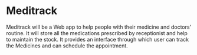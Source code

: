 # Meditrack
Meditrack will be a Web app to help people with their medicine and doctors’ routine. It will store all the medications prescribed by receptionist and help to maintain the stock. It provides an interface through which user can track the Medicines and can schedule the appointment.
